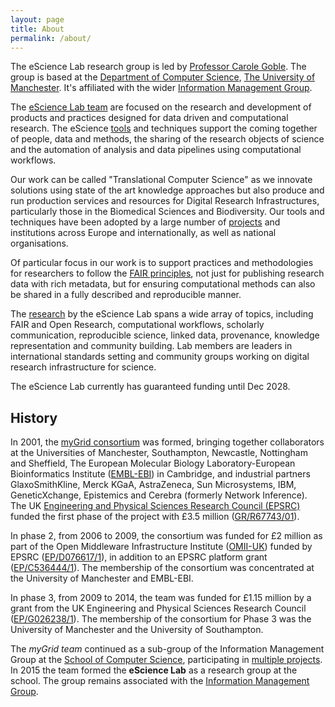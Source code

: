 ```yaml
---
layout: page
title: About
permalink: /about/
---
```



The eScience Lab research group is led by [Professor Carole Goble](http://www.manchester.ac.uk/research/Carole.goble/). The group is based at the [Department of Computer Science](http://www.cs.manchester.ac.uk/),  [The University of Manchester](http://www.manchester.ac.uk). It's affiliated with the wider [Information Management Group](http://www.cs.manchester.ac.uk/img/).

The [eScience Lab team](/people/) are focused on the research and development of products and practices designed for data driven and computational research. The eScience  [tools](/products/) and techniques support the coming together of people, data and methods, the sharing of the research objects of science and the automation of analysis and data pipelines using computational workflows.

Our work can be called "Translational Computer Science" as we innovate solutions using state of the art knowledge
approaches but also produce and run production services and resources for Digital Research Infrastructures, particularly
those in the Biomedical Sciences and Biodiversity. Our tools and techniques have been adopted by a large number of
[projects](/projects/)  and institutions across Europe and internationally, as well as national organisations.

Of particular focus in our work is to support practices and methodologies for researchers to follow the [FAIR principles](https://www.go-fair.org/fair-principles/), not just for publishing research data with rich metadata, but for ensuring computational methods can also be shared in a fully described and reproducible manner.

The [research](/publications/) by the eScience Lab spans a wide array of topics, including FAIR and Open Research, computational workflows, scholarly communication, reproducible science, linked data, provenance, knowledge representation and
community building. Lab members are leaders in international standards setting and community groups working on digital
research infrastructure for science.

The eScience Lab currently has guaranteed funding until Dec 2028.

## History

In 2001, the [myGrid consortium](http://www.mygrid.org.uk/about-us/) was formed,
bringing together collaborators at the Universities of Manchester, Southampton, Newcastle, Nottingham and Sheffield, The European Molecular Biology Laboratory-European Bioinformatics Institute ([EMBL-EBI](http://www.ebi.ac.uk/)) in Cambridge, and industrial partners GlaxoSmithKline, Merck KGaA, AstraZeneca, Sun Microsystems, IBM, GeneticXchange, Epistemics and Cerebra (formerly Network Inference). The UK [Engineering and Physical Sciences Research Council (EPSRC)](https://www.epsrc.ac.uk/) funded the first phase of the project with £3.5 million ([GR/R67743/01](https://gow.epsrc.ukri.org/NGBOViewGrant.aspx?GrantRef=GR/R67743/01)).

In phase 2, from 2006 to 2009, the consortium was funded for £2 million as part of the Open Middleware Infrastructure Institute ([OMII-UK](http://www.omii.ac.uk/)) funded by EPSRC  ([EP/D076617/1](http://gow.epsrc.ac.uk/NGBOViewGrant.aspx?GrantRef=EP/D076617/1)), in addition to an EPSRC platform grant ([EP/C536444/1](http://gow.epsrc.ac.uk/NGBOViewGrant.aspx?GrantRef=EP/C536444/1)). The membership of the consortium was concentrated at the University of Manchester and EMBL-EBI.

In phase 3, from 2009 to 2014, the team was funded for £1.15 million by a grant from the UK Engineering and Physical Sciences Research Council ([EP/G026238/1](http://gow.epsrc.ac.uk/NGBOViewGrant.aspx?GrantRef=EP/G026238/1)).  The membership of the consortium for Phase 3 was the University of Manchester and the University of Southampton.

The _myGrid team_ continued as a
sub-group of the
Information Management Group
at the [School of Computer Science](http://www.cs.manchester.ac.uk/), participating in [multiple projects](/projects/). In 2015
the team formed the **eScience Lab** as a research group
at the school. The group remains associated with the
[Information Management Group](http://www.cs.manchester.ac.uk/img/).
